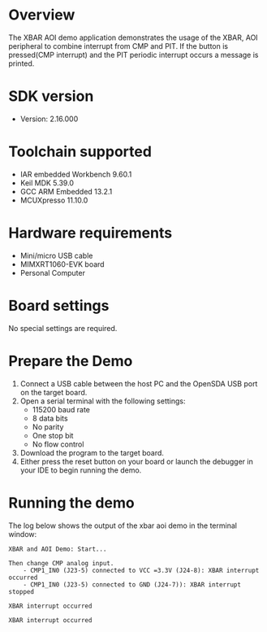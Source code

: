 Overview
========
The XBAR AOI demo application demonstrates the usage of the XBAR, AOI peripheral to combine interrupt
from CMP and PIT. If the button is pressed(CMP interrupt) and the PIT periodic interrupt occurs a message is printed.

SDK version
===========
- Version: 2.16.000

Toolchain supported
===================
- IAR embedded Workbench  9.60.1
- Keil MDK  5.39.0
- GCC ARM Embedded  13.2.1
- MCUXpresso  11.10.0

Hardware requirements
=====================
- Mini/micro USB cable
- MIMXRT1060-EVK board
- Personal Computer

Board settings
==============
No special settings are required.

Prepare the Demo
================
1.  Connect a USB cable between the host PC and the OpenSDA USB port on the target board.
2.  Open a serial terminal with the following settings:
    - 115200 baud rate
    - 8 data bits
    - No parity
    - One stop bit
    - No flow control
3.  Download the program to the target board.
4.  Either press the reset button on your board or launch the debugger in your IDE to begin running the demo.

Running the demo
================
The log below shows the output of the xbar aoi demo in the terminal window:
~~~~~~~~~~~~~~~~~~~~~~~~~~~~~~~~~~~
XBAR and AOI Demo: Start...

Then change CMP analog input.
    - CMP1_IN0 (J23-5) connected to VCC =3.3V (J24-8): XBAR interrupt occurred
    - CMP1_IN0 (J23-5) connected to GND (J24-7)): XBAR interrupt stopped

XBAR interrupt occurred

XBAR interrupt occurred
~~~~~~~~~~~~~~~~~~~~~~~~~~~~~~~~~~~

